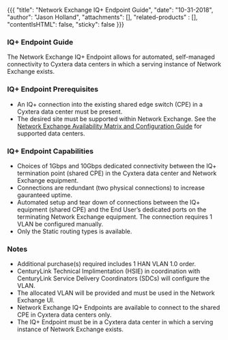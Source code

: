 {{{
  "title": "Network Exchange IQ+ Endpoint Guide",
  "date": "10-31-2018",
  "author": "Jason Holland",
  "attachments": [],
  "related-products" : [],
  "contentIsHTML": false,
  "sticky": false
}}}

### IQ+ Endpoint Guide

The Network Exchange IQ+ Endpoint allows for automated, self-managed connectivity to Cyxtera data centers in which a serving instance of Network Exchange exists.

### IQ+ Endpoint Prerequisites

* An IQ+ connection into the existing shared edge switch (CPE) in a Cyxtera data center must be present.
* The desired site must be supported within Network Exchange. See the [Network Exchange Availability Matrix and Configuration Guide](../Network/network-exchange-connectivity-matrix-configuration-guide.md) for supported data centers.

### IQ+ Endpoint Capabilities

* Choices of 1Gbps and 10Gbps dedicated connectivity between the IQ+ termination point (shared CPE) in the Cyxtera data center and Network Exchange equipment.
* Connections are redundant (two physical connections) to increase gauranteed uptime.
* Automated setup and tear down of connections between the IQ+ equipment (shared CPE) and the End User’s dedicated ports on the terminating Network Exchange equipment. The connection requires 1 VLAN be configured manually.  
* Only the Static routing types is available.

### Notes

* Additional purchase(s) required includes 1 HAN VLAN 1.0 order.
* CenturyLink Technical Implimentation (HSIE) in coordination with CenturyLink Service Delivery Coordinators (SDCs) will configure the VLAN.
* The allocated VLAN will be provided and must be used in the Network Exchange UI.  
* Network Exchange IQ+ Endpoints are available to connect to the shared CPE in Cyxtera data centers only.
* The IQ+ Endpoint must be in a Cyxtera data center in which a serving instance of Network Exchange exists. 